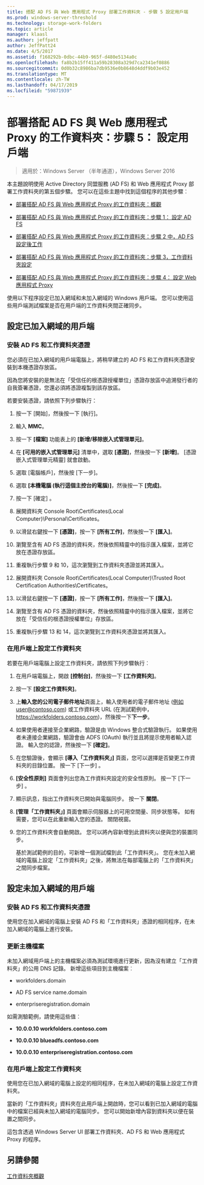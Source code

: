 ```yaml
---
title: 搭配 AD FS 與 Web 應用程式 Proxy 部署工作資料夾 - 步驟 5 設定用戶端
ms.prod: windows-server-threshold
ms.technology: storage-work-folders
ms.topic: article
manager: klaasl
ms.author: jeffpatt
author: JeffPatt24
ms.date: 4/5/2017
ms.assetid: f168292b-0dbc-44b9-965f-d480e5134a0c
ms.openlocfilehash: fa8b2b15ff411a59b28308a329d7ca2341ef0886
ms.sourcegitcommit: 0d0b32c8986ba7db9536e0b8648d4ddf9b03e452
ms.translationtype: MT
ms.contentlocale: zh-TW
ms.lasthandoff: 04/17/2019
ms.locfileid: "59871939"
---
```

# <a name="deploy-work-folders-with-ad-fs-and-web-application-proxy-step-5-set-up-clients"></a>部署搭配 AD FS 與 Web 應用程式 Proxy 的工作資料夾：步驟 5： 設定用戶端

>適用於：Windows Server （半年通道），Windows Server 2016

本主題說明使用 Active Directory 同盟服務 (AD FS) 和 Web 應用程式 Proxy 部署工作資料夾的第五個步驟。 您可以在這些主題中找到這個程序的其他步驟︰  
  
-   [部署搭配 AD FS 與 Web 應用程式 Proxy 的工作資料夾：概觀](deploy-work-folders-adfs-overview.md)  
  
-   [部署搭配 AD FS 與 Web 應用程式 Proxy 的工作資料夾：步驟 1： 設定 AD FS](deploy-work-folders-adfs-step1.md)  
  
-   [部署搭配 AD FS 與 Web 應用程式 Proxy 的工作資料夾：步驟 2 中，AD FS 設定後工作](deploy-work-folders-adfs-step2.md)  
  
-   [部署搭配 AD FS 與 Web 應用程式 Proxy 的工作資料夾：步驟 3，工作資料夾設定](deploy-work-folders-adfs-step3.md)  
  
-   [部署搭配 AD FS 與 Web 應用程式 Proxy 的工作資料夾：步驟 4： 設定 Web 應用程式 Proxy](deploy-work-folders-adfs-step4.md)  
  
使用以下程序設定已加入網域和未加入網域的 Windows 用戶端。 您可以使用這些用戶端測試檔案是否在用戶端的工作資料夾間正確同步。  
  
## <a name="set-up-a-domain-joined-client"></a>設定已加入網域的用戶端  
  
### <a name="install-the-ad-fs-and-work-folder-certificates"></a>安裝 AD FS 和工作資料夾憑證  
您必須在已加入網域的用戶端電腦上，將稍早建立的 AD FS 和工作資料夾憑證安裝到本機憑證存放區。  
  
因為您將安裝的是無法在「受信任的根憑證授權單位」憑證存放區中追溯發行者的自我簽署憑證，您還必須將憑證複製到該存放區。  
  
若要安裝憑證，請依照下列步驟執行：  
  
1.  按一下 [開始]，然後按一下 [執行]。  
  
2.  輸入 **MMC**。  
  
3.  按一下 **[檔案]** 功能表上的 **[新增/移除嵌入式管理單元]**。  
  
4.  在 **\[可用的嵌入式管理單元\]** 清單中，選取 **\[憑證\]**，然後按一下 **\[新增\]**。 \[憑證嵌入式管理單元精靈\] 就會啟動。  
  
5.  選取 [電腦帳戶]，然後按 [下一步]。  
  
6.  選取 **\[本機電腦 (執行這個主控台的電腦)\]**，然後按一下 **\[完成\]**。  
  
7.  按一下 [確定] 。  
  
8.  展開資料夾 Console Root\Certificates\(Local Computer)\Personal\Certificates。  
  
9. 以滑鼠右鍵按一下 **\[憑證\]**，按一下 **\[所有工作\]**，然後按一下 **\[匯入\]**。  
  
10. 瀏覽至含有 AD FS 憑證的資料夾，然後依照精靈中的指示匯入檔案，並將它放在憑證存放區。  
  
11. 重複執行步驟 9 和 10，這次瀏覽到工作資料夾憑證並將其匯入。  
  
12. 展開資料夾 Console Root\Certificates\(Local Computer)\Trusted Root Certification Authorities\Certificates。  
  
13. 以滑鼠右鍵按一下 **\[憑證\]**，按一下 **\[所有工作\]**，然後按一下 **\[匯入\]**。  
  
14. 瀏覽至含有 AD FS 憑證的資料夾，然後依照精靈中的指示匯入檔案，並將它放在「受信任的根憑證授權單位」存放區。  
  
15. 重複執行步驟 13 和 14，這次瀏覽到工作資料夾憑證並將其匯入。  
  
### <a name="configure-work-folders-on-the-client"></a>在用戶端上設定工作資料夾  
若要在用戶端電腦上設定工作資料夾，請依照下列步驟執行︰  
  
1.  在用戶端電腦上，開啟 **\[控制台\]**，然後按一下 **\[工作資料夾\]**。  
  
2.  按一下 **\[設定工作資料夾\]**。  
  
3.  上**輸入您的公司電子郵件地址**頁面上，輸入使用者的電子郵件地址 (例如user@contoso.com) 或工作資料夾 URL (在測試範例中， https://workfolders.contoso.com)，然後按一下**下一步**。  
  
4.  如果使用者連接至企業網路，驗證是由 Windows 整合式驗證執行。 如果使用者未連接企業網路，驗證會由 ADFS (OAuth) 執行並且將提示使用者輸入認證。 輸入您的認證，然後按一下 **\[確定\]**。  
  
5.  在您驗證後，會顯示 **\[導入「工作資料夾」\]** 頁面，您可以選擇是否變更工作資料夾的目錄位置。 按一下 [下一步] 。  
  
6.  **\[安全性原則\]** 頁面會列出您為工作資料夾設定的安全性原則。 按一下 [下一步] 。  
  
7.  顯示訊息，指出工作資料夾已開始與電腦同步。 按一下 **關閉**。  
  
8.  **\[管理「工作資料夾」\]** 頁面會顯示伺服器上的可用空間量、同步狀態等。 如有需要，您可以在此重新輸入您的憑證。 關閉視窗。  
  
9. 您的工作資料夾會自動開啟。 您可以將內容新增到此資料夾以便與您的裝置同步。  
  
    基於測試範例的目的，可新增一個測試檔到此「工作資料夾」。 您在未加入網域的電腦上設定「工作資料夾」之後，將無法在每部電腦上的「工作資料夾」之間同步檔案。  
  
## <a name="set-up-a-non-domain-joined-client"></a>設定未加入網域的用戶端  
  
### <a name="install-the-ad-fs-and-work-folder-certificates"></a>安裝 AD FS 和工作資料夾憑證  
使用您在加入網域的電腦上安裝 AD FS 和「工作資料夾」憑證的相同程序，在未加入網域的電腦上進行安裝。  
  
### <a name="update-the-hosts-file"></a>更新主機檔案  
未加入網域用戶端上的主機檔案必須為測試環境進行更新，因為沒有建立「工作資料夾」的公用 DNS 記錄。 新增這些項目到主機檔案︰  
  
-  workfolders.domain  
  
-  AD FS service name.domain  
  
-  enterpriseregistration.domain  
  
如需測驗範例，請使用這些值︰  
  
-  **10.0.0.10 workfolders.contoso.com**  
  
-  **10.0.0.10 blueadfs.contoso.com**  
  
-  **10.0.0.10 enterpriseregistration.contoso.com**  
  
### <a name="configure-work-folders-on-the-client"></a>在用戶端上設定工作資料夾  
使用您在已加入網域的電腦上設定的相同程序，在未加入網域的電腦上設定工作資料夾。  
  
當新的「工作資料夾」資料夾在此用戶端上開啟時，您可以看到已加入網域的電腦中的檔案已經與未加入網域的電腦同步。 您可以開始新增內容到資料夾以便在裝置之間同步。  
  
這包含透過 Windows Server UI 部署工作資料夾、AD FS 和 Web 應用程式 Proxy 的程序。  
  
## <a name="see-also"></a>另請參閱  
[工作資料夾概觀](Work-Folders-Overview.md)  
  


